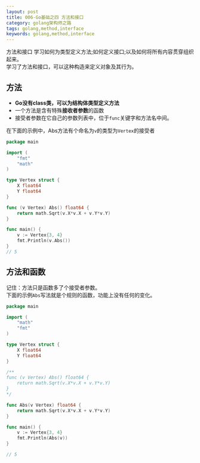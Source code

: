 ```yaml
---
layout: post
title: 006-Go基础之四 方法和接口 
category: golang架构师之路
tags: golang,method,interface
keywords: golang,method,interface 
---
```


方法和接口
学习如何为类型定义方法;如何定义接口;以及如何将所有内容贯穿组织起来。  
学习了方法和接口，可以这种构造来定义对象及其行为。

## 方法
- **Go没有class类，可以为结构体类型定义方法**  
- 一个方法是含有特殊**接收者参数**的函数
- 接受者参数在它自己的参数列表中，位于`func`关键字和方法名中间。  

在下面的示例中，Abs方法有个命名为`v`的类型为`Vertex`的接受者

```go
package main

import (
	"fmt"
	"math"
)

type Vertex struct {
	X float64
	Y float64
}

func (v Vertex) Abs() float64 {
	return math.Sqrt(v.X*v.X + v.Y*v.Y)
}

func main() {
	v := Vertex{3, 4}
	fmt.Println(v.Abs())
}
// 5
```

## 方法和函数
记住：方法只是函数多了个接受者参数。  
下面的示例`Abs`写法就是个规则的函数，功能上没有任何的变化。  

```go
package main

import (
	"math"
	"fmt"
)

type Vertex struct {
	X float64
	Y float64
}

/**
func (v Vertex) Abs() float64 {
	return math.Sqrt(v.X*v.X + v.Y*v.Y) 
}
*/

func Abs(v Vertex) float64 {
	return math.Sqrt(v.X*v.X + v.Y*v.Y)
}

func main() {
	v := Vertex{3, 4}
	fmt.Println(Abs(v))
}

// 5
```























































